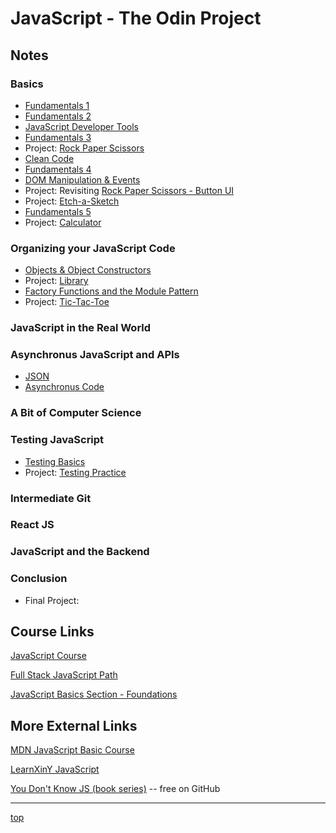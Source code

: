 # JavaScript - The Odin Project

## Notes
### Basics
- [Fundamentals 1](./basics-fundamentals1.md)
- [Fundamentals 2](./basics-fundamentals2.md)
- [JavaScript Developer Tools](./basics-dev_tools.md)
- [Fundamentals 3](./basics-fundamentals3.md)
- Project: [Rock Paper Scissors](./projects/rock_paper_scissors/)
- [Clean Code](./basics-clean_code.md)
- [Fundamentals 4](./basics-fundamentals4.md)
- [DOM Manipulation & Events](./basics-DOM_manipulation_and_events.md)
- Project: Revisiting [Rock Paper Scissors - Button UI](./projects/rps_ui)
- Project: [Etch-a-Sketch](./projects/etch-a-sketch/)
- [Fundamentals 5](./basics-fundamentals5.md)
- Project: [Calculator](./projects/calculator)

### Organizing your JavaScript Code
- [Objects & Object Constructors](./organizing-objects_and_object_constructors.md)
- Project: [Library](./projects/library/)
- [Factory Functions and the Module Pattern](./organizing-factory_functions_and_the_module_pattern.md)
- Project: [Tic-Tac-Toe](./projects/ticTacToe/)

### JavaScript in the Real World

### Asynchronus JavaScript and APIs
- [JSON](./async-json.md)
- [Asynchronus Code](./async-asynchronous_code.md)

### A Bit of Computer Science

### Testing JavaScript 
- [Testing Basics](./testing-basics.md)
- Project: [Testing Practice](./projects/testing_practice/)

### Intermediate Git 

### React JS 

### JavaScript and the Backend 

### Conclusion
- Final Project:

## Course Links
[JavaScript Course](https://www.theodinproject.com/paths/full-stack-javascript/courses/javascript)

[Full Stack JavaScript Path](https://www.theodinproject.com/paths/full-stack-javascript?)

[JavaScript Basics Section - Foundations](https://www.theodinproject.com/paths/foundations/courses/foundations#javascript-basics)

## More External Links
[MDN JavaScript Basic Course](https://developer.mozilla.org/en-US/docs/Learn/Getting_started_with_the_web/JavaScript_basics)

[LearnXinY JavaScript](https://learnxinyminutes.com/docs/javascript/)

[You Don't Know JS (book series)](https://github.com/getify/You-Dont-Know-JS/tree/1st-ed#titles)
-- free on GitHub

---
[top](#)
